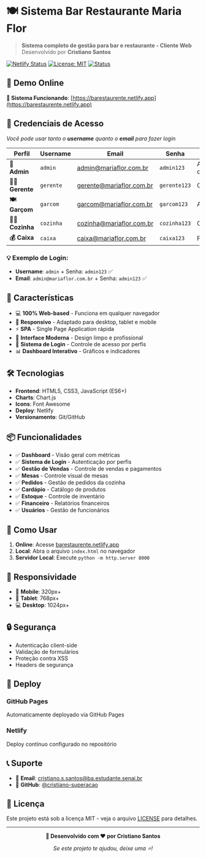 # 🍽️ Sistema Bar Restaurante Maria Flor

> **Sistema completo de gestão para bar e restaurante - Cliente Web**  
> Desenvolvido por **Cristiano Santos**

[![Netlify Status](https://api.netlify.com/api/v1/badges/your-badge-id/deploy-status)](https://barestaurente.netlify.app)
[![License: MIT](https://img.shields.io/badge/License-MIT-blue.svg)](https://opensource.org/licenses/MIT)
[![Status](https://img.shields.io/badge/Status-✅%20Online-success)](https://barestaurente.netlify.app)

## 🌟 **Demo Online**
**🚀 Sistema Funcionando**: [https://barestaurente.netlify.app](https://barestaurente.netlify.app)

## 🔑 **Credenciais de Acesso**

*Você pode usar tanto o **username** quanto o **email** para fazer login*

| Perfil | Username | Email | Senha | Função |
|--------|----------|-------|-------|---------|
| **👑 Admin** | `admin` | admin@mariaflor.com.br | `admin123` | Administrador completo |
| **👨‍💼 Gerente** | `gerente` | gerente@mariaflor.com.br | `gerente123` | Gerente geral |
| **🍽️ Garçom** | `garcom` | garcom@mariaflor.com.br | `garcom123` | Atendimento |
| **👨‍🍳 Cozinha** | `cozinha` | cozinha@mariaflor.com.br | `cozinha123` | Cozinha |
| **💰 Caixa** | `caixa` | caixa@mariaflor.com.br | `caixa123` | Financeiro |

### 💡 **Exemplo de Login:**
- **Username**: `admin` + Senha: `admin123` ✅
- **Email**: `admin@mariaflor.com.br` + Senha: `admin123` ✅

## 🚀 **Características**

- 💻 **100% Web-based** - Funciona em qualquer navegador
- 📱 **Responsivo** - Adaptado para desktop, tablet e mobile
- ⚡ **SPA** - Single Page Application rápida
- 🎨 **Interface Moderna** - Design limpo e profissional
- 🔐 **Sistema de Login** - Controle de acesso por perfis
- 📊 **Dashboard Interativo** - Gráficos e indicadores

## 🛠️ **Tecnologias**

- **Frontend**: HTML5, CSS3, JavaScript (ES6+)
- **Charts**: Chart.js
- **Icons**: Font Awesome
- **Deploy**: Netlify
- **Versionamento**: Git/GitHub

## 📦 **Funcionalidades**

- ✅ **Dashboard** - Visão geral com métricas
- ✅ **Sistema de Login** - Autenticação por perfis
- ✅ **Gestão de Vendas** - Controle de vendas e pagamentos
- ✅ **Mesas** - Controle visual de mesas
- ✅ **Pedidos** - Gestão de pedidos da cozinha
- ✅ **Cardápio** - Catálogo de produtos
- ✅ **Estoque** - Controle de inventário
- ✅ **Financeiro** - Relatórios financeiros
- ✅ **Usuários** - Gestão de funcionários

## 🚀 **Como Usar**

1. **Online**: Acesse [barestaurente.netlify.app](https://barestaurente.netlify.app)
2. **Local**: Abra o arquivo `index.html` no navegador
3. **Servidor Local**: Execute `python -m http.server 8000`

## 📱 **Responsividade**

- 📱 **Mobile**: 320px+
- 📱 **Tablet**: 768px+
- 💻 **Desktop**: 1024px+

## 🔒 **Segurança**

- Autenticação client-side
- Validação de formulários
- Proteção contra XSS
- Headers de segurança

## 🎯 **Deploy**

### GitHub Pages
Automaticamente deployado via GitHub Pages

### Netlify
Deploy contínuo configurado no repositório

## 📞 **Suporte**

- 📧 **Email**: cristiano.s.santos@ba.estudante.senai.br
- 🐙 **GitHub**: [@cristiano-superacao](https://github.com/cristiano-superacao)

## 📄 **Licença**

Este projeto está sob a licença MIT - veja o arquivo [LICENSE](LICENSE) para detalhes.

---

<div align="center">

**🌸 Desenvolvido com ❤️ por Cristiano Santos**

*Se este projeto te ajudou, deixe uma ⭐!*

</div>